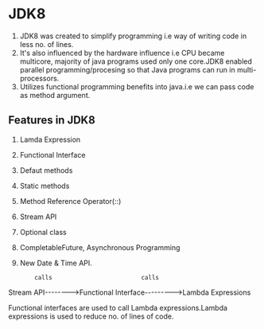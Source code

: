 # JDK8

1. JDK8 was created to simplify programming i.e way of writing code in less no. of lines.
2. It's also influenced by the hardware influence i.e CPU became multicore, majority of java programs used only one core.JDK8 enabled parallel programming/procesing so that Java programs can run in multi-processors.
3. Utilizes functional programming benefits into java.i.e we can pass code as method argument.

## Features in JDK8

1. Lamda Expression
2. Functional Interface
3. Defaut methods
4. Static methods
5. Method Reference Operator(::)
6. Stream API
7. Optional class
8. CompletableFuture, Asynchronous Programming
9. New Date & Time API.

           calls                         calls

Stream API-------->Functional Interface--------->Lambda Expressions

Functional interfaces are used to call Lambda expressions.Lambda expressions is used to reduce no. of lines of code.
